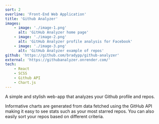```yaml
---
sort: 2
overline: 'Front-End Web Application'
title: 'Github Analyzer'
images:
    - image: './image-1.png'
      alt: 'GitHub Analyzer home page'
    - image: './image-2.png'
      alt: 'GitHub Analyzer profile analysis for Facebook'
    - image: './image-3.png'
      alt: 'GitHub Analyzer example of repos'
github: 'https://github.com/bradypp/github-analyzer'
external: 'https://githubanalyzer.onrender.com/'
tech:
    - React
    - SCSS
    - Github API
    - Chart.js
---
```


A simple and stylish web-app that analyzes your Github profile and repos.

Informative charts are generated from data fetched using the GitHub API making it easy to see stats such as your most starred repos. You can also easily sort your repos based on different criteria.
